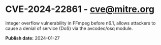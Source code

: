 # CVE-2024-22861 - cve@mitre.org

Integer overflow vulnerability in FFmpeg before n6.1, allows attackers to cause a denial of service (DoS) via the avcodec/osq module.

**Publish date:** 2024-01-27
